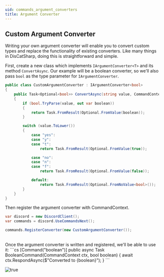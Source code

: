 ```yaml
---
uid: commands_argument_converters
title: Argument Converter
---
```


## Custom Argument Converter
Writing your own argument converter will enable you to convert custom types and replace the functionality of existing converters.
Like many things in DisCatSharp, doing this is straightforward and simple.

First, create a new class which implements `IArgumentConverter<T>` and its method `ConvertAsync`.
Our example will be a boolean converter, so we'll also pass `bool` as the type parameter for `IArgumentConverter`.
```cs
public class CustomArgumentConverter : IArgumentConverter<bool>
{
    public Task<Optional<bool>> ConvertAsync(string value, CommandContext ctx)
    {
        if (bool.TryParse(value, out var boolean))
        {
            return Task.FromResult(Optional.FromValue(boolean));
        }           

        switch (value.ToLower())
        {
            case "yes":
            case "y":
            case "t":
                return Task.FromResult(Optional.FromValue(true));

            case "no":
            case "n":
            case "f":
                return Task.FromResult(Optional.FromValue(false));

            default:
                return Task.FromResult(Optional.FromNoValue<bool>());
        } 
    }	
}
```

Then register the argument converter with CommandContext.
```cs
var discord = new DiscordClient();
var commands = discord.UseCommandsNext();

commands.RegisterConverter(new CustomArgumentConverter());
```

<br/>
Once the argument converter is written and registered, we'll be able to use it:
```cs
[Command("boolean")]
public async Task BooleanCommand(CommandContext ctx, bool boolean)
{
    await ctx.RespondAsync($"Converted to {boolean}");
}
```

![true](/images/commands_argument_converters_01.png)

